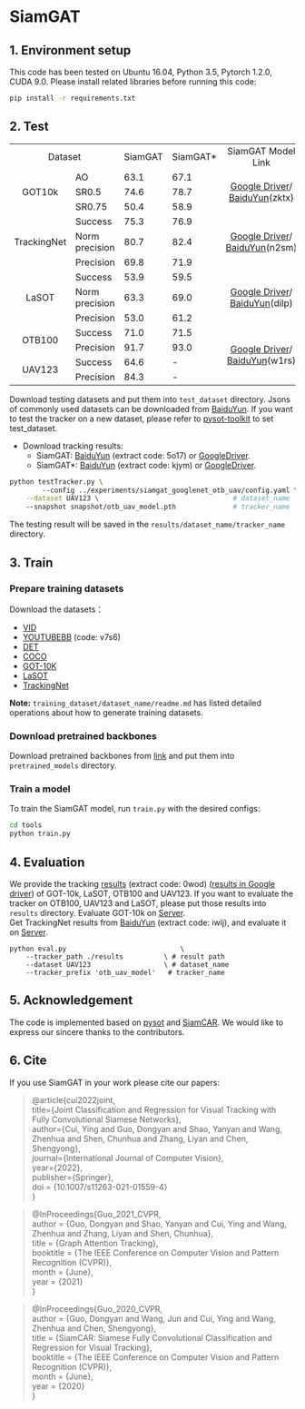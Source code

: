 # SiamGAT

## 1. Environment setup
This code has been tested on Ubuntu 16.04, Python 3.5, Pytorch 1.2.0, CUDA 9.0.
Please install related libraries before running this code: 
```bash
pip install -r requirements.txt
```

## 2. Test

<table>    
    <tr>
        <td colspan="2" align=center> Dataset</td>
        <td align=center>SiamGAT</td>
        <td align=center>SiamGAT*</td>
        <td align=center>SiamGAT Model Link</td>
        <td align=center>SiamGAT* Model Link</td>
    </tr>
    <tr>
        <td rowspan="3" align=center>GOT10k</td>
        <td>AO</td>
        <td>63.1</td> <td>67.1</td>
        <td rowspan="3" align=center>
			<a href="https://drive.google.com/file/d/1g4ETsJF_jtvpn0-6XF0VGxCtg67-EFmc/view?usp=sharing">Google Driver</a>/<br>
			<a href="https://pan.baidu.com/s/1wap-r-57Rl9NGndiSNAfHw">BaiduYun</a>(zktx)
		</td>
        <td rowspan="3" align=center>
			<a href="https://drive.google.com/file/d/19nzlqz9aCswQwnnvc9AS7btAg_uLCTYI/view?usp=sharing">Google Driver</a>/<br>
			<a href="https://pan.baidu.com/s/1P95mpvJGoxJ1KW8EUgfiEQ">BaiduYun</a>(d74o)
		</td>
    </tr>
    <tr>
        <td>SR0.5</td>
        <td>74.6</td> <td>78.7</td>
    </tr>
    <tr>
        <td>SR0.75</td>
        <td>50.4</td> <td>58.9</td>
    </tr>
    <tr>
        <td rowspan="3" align=center>TrackingNet</td>
        <td>Success</td>
        <td>75.3</td> <td>76.9</td>
        <td rowspan="3" align=center>
			<a href="https://drive.google.com/file/d/1D2FSYDepz8LU0D3ZsWPYdEIVpNItgHwl/view?usp=sharing">Google Driver</a>/<br>
			<a href="https://pan.baidu.com/s/1Zst1o1cg_zK9YqN3meJ7Bw">BaiduYun</a>(n2sm)
		</td>
        <td rowspan="6" align=center>
			<a href="https://drive.google.com/file/d/1WgZwzKzxz_qgFke8kY4UspCdXjHYxIPG/view?usp=sharing">Google Driver</a>/<br>
			<a href="https://pan.baidu.com/s/1WyuNhoyqJqBEzDdbMVFrRA">BaiduYun</a>(fxo2)
		</td>
    </tr>
    <tr>
        <td>Norm precision</td>
        <td>80.7</td> <td>82.4</td>
    </tr>
    <tr>
        <td>Precision</td>
        <td>69.8</td> <td>71.9</td>
    </tr>
    <tr>
        <td rowspan="3" align=center>LaSOT</td>
        <td>Success</td>
        <td>53.9</td> <td> 59.5 </td>
        <td rowspan="3" align=center>
			<a href="https://drive.google.com/file/d/167ANy1557rcIsAjuH6_bSS_OFEvgG93s/view?usp=sharing">Google Driver</a>/<br>
			<a href="https://pan.baidu.com/s/17-pG-Mytg4sT330mhd584A">BaiduYun</a>(dilp)
		</td>
    </tr>
    <tr>
        <td>Norm precision</td>
        <td>63.3</td> <td> 69.0 </td>
    </tr>
    <tr>
        <td>Precision</td>
        <td>53.0</td> <td> 61.2 </td>
        <td rowspan="2" align=center> - </td>
    </tr>
    <tr>
        <td rowspan="2" align=center>OTB100</td>
        <td>Success</td>
        <td>71.0</td> <td>71.5</td>
        <td rowspan="4" align=center>
			<a href="https://drive.google.com/file/d/1LKU6DuOzmLGJr-LYm4yXciJwIizbV_Zf/view?usp=sharing">Google Driver</a>/<br>
			<a href="https://pan.baidu.com/s/1nuK-gAX12K96CQpHbHr3tA">BaiduYun</a>(w1rs)
		</td>
        <td rowspan="4" align=center>
			<a href="https://drive.google.com/file/d/1JX7j93R5tQkfxC2NHHUkoIpE2dVGrMe-/view?usp=sharing">Google Driver</a>/<br>
			<a href="https://pan.baidu.com/s/1D_hrPpOPNcFYzaPbAINi_g">BaiduYun</a>(c6c5)
		</td>
    </tr>
    <tr>
        <td>Precision</td>
        <td>91.7</td> <td>93.0</td>
    </tr>
    <tr>
        <td rowspan="2" align=center>UAV123</td>
        <td>Success</td>
        <td>64.6</td> <td> - </td>
    </tr>
    <tr>
        <td>Precision</td>
        <td>84.3</td> <td> - </td>
    </tr>
</table>


Download testing datasets and put them into `test_dataset` directory. Jsons of commonly used datasets can be downloaded from [BaiduYun](https://pan.baidu.com/s/1js0Qhykqqur7_lNRtle1tA#list/path=%2F). If you want to test the tracker on a new dataset, please refer to [pysot-toolkit](https://github.com/StrangerZhang/pysot-toolkit) to set test_dataset.

- Download tracking results: 
    - SiamGAT: [BaiduYun](https://pan.baidu.com/s/1hPqD9lvYfSAgRiQhgIpHSQ) (extract code: 5o17) or [GoogleDriver](https://drive.google.com/file/d/1lq3EOY5bC64Q_1sgggyrWe_WeCryRXgr/view?usp=sharing).
    - SiamGAT*: [BaiduYun](https://pan.baidu.com/s/1dWhUxsJyE37d8PfOdqFR_g) (extract code: kjym) or [GoogleDriver](https://drive.google.com/file/d/19nzlqz9aCswQwnnvc9AS7btAg_uLCTYI/view?usp=sharing).

```bash 
python testTracker.py \    
        --config ../experiments/siamgat_googlenet_otb_uav/config.yaml \
	--dataset UAV123 \                                 # dataset_name
	--snapshot snapshot/otb_uav_model.pth              # tracker_name
```
The testing result will be saved in the `results/dataset_name/tracker_name` directory.

## 3. Train

### Prepare training datasets

Download the datasets：
* [VID](http://image-net.org/challenges/LSVRC/2017/)
* [YOUTUBEBB](https://pan.baidu.com/s/1gQKmi7o7HCw954JriLXYvg) (code: v7s6)
* [DET](http://image-net.org/challenges/LSVRC/2017/)
* [COCO](http://cocodataset.org)
* [GOT-10K](http://got-10k.aitestunion.com/downloads)
* [LaSOT](https://cis.temple.edu/lasot/)
* [TrackingNet](https://tracking-net.org/#downloads)

**Note:** `training_dataset/dataset_name/readme.md` has listed detailed operations about how to generate training datasets.

### Download pretrained backbones
Download pretrained backbones from [link](https://download.pytorch.org/models/inception_v3_google-1a9a5a14.pth) and put them into `pretrained_models` directory.

### Train a model
To train the SiamGAT model, run `train.py` with the desired configs:

```bash
cd tools
python train.py
```

## 4. Evaluation
We provide the tracking [results](https://pan.baidu.com/s/1Ohit3C_hdy70x-JrdGUfeg) (extract code: 0wod) ([results in Google driver](https://drive.google.com/file/d/1GBk_eKOMxo3rdTrmZYzDaG-Nc_j2Cdg6/view?usp=sharing)) of GOT-10k, LaSOT, OTB100 and UAV123. If you want to evaluate the tracker on OTB100, UAV123 and LaSOT, please put those results into  `results` directory. Evaluate GOT-10k on [Server](http://got-10k.aitestunion.com/).   
Get TrackingNet results from [BaiduYun](https://pan.baidu.com/s/1cJkTbhO73KaIfBzFHkonNg) (extract code: iwlj), and evaluate it on [Server](http://eval.tracking-net.org/).
```
python eval.py 	                          \
	--tracker_path ./results          \ # result path
	--dataset UAV123                  \ # dataset_name
	--tracker_prefix 'otb_uav_model'   # tracker_name
```

## 5. Acknowledgement
The code is implemented based on [pysot](https://github.com/STVIR/pysot) and [SiamCAR](https://github.com/ohhhyeahhh/SiamCAR). We would like to express our sincere thanks to the contributors.

## 6. Cite
If you use SiamGAT in your work please cite our papers:

> @article{cui2022joint,  
	title={Joint Classification and Regression for Visual Tracking with Fully Convolutional Siamese Networks},  
	author={Cui, Ying and Guo, Dongyan and Shao, Yanyan and Wang, Zhenhua and Shen, Chunhua and Zhang, Liyan and Chen, Shengyong},  
	journal={International Journal of Computer Vision},  
	year={2022},  
	publisher={Springer},  
	doi = {10.1007/s11263-021-01559-4}  
}

> @InProceedings{Guo_2021_CVPR,  
  author = {Guo, Dongyan and Shao, Yanyan and Cui, Ying and Wang, Zhenhua and Zhang, Liyan and Shen, Chunhua},  
  title = {Graph Attention Tracking},  
  booktitle = {The IEEE Conference on Computer Vision and Pattern Recognition (CVPR)},  
  month = {June},  
  year = {2021}  
}

> @InProceedings{Guo_2020_CVPR,  
   author = {Guo, Dongyan and Wang, Jun and Cui, Ying and Wang, Zhenhua and Chen, Shengyong},  
   title = {SiamCAR: Siamese Fully Convolutional Classification and Regression for Visual Tracking},  
   booktitle = {The IEEE Conference on Computer Vision and Pattern Recognition (CVPR)},  
   month = {June},  
   year = {2020}  
}
